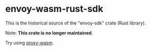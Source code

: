 # envoy-wasm-rust-sdk

This is the historical source of the "envoy-sdk" crate (Rust library).

Note: **This crate is no longer maintained**.

Try using [proxy-wasm](https://github.com/proxy-wasm/proxy-wasm-rust-sdk).
